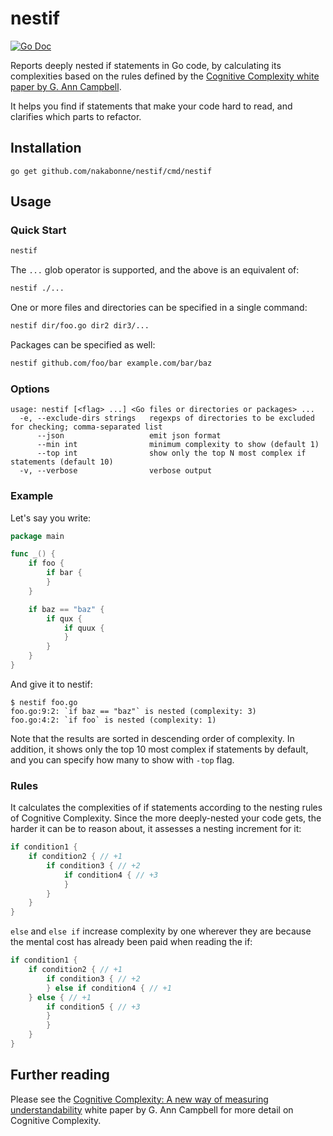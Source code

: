 # nestif

[![Go Doc](https://img.shields.io/badge/godoc-reference-blue.svg?style=flat-square)](http://godoc.org/github.com/nakabonne/nestif)

Reports deeply nested if statements in Go code, by calculating its complexities based on the rules defined by the [Cognitive Complexity white paper by G. Ann Campbell](https://www.sonarsource.com/docs/CognitiveComplexity.pdf).

It helps you find if statements that make your code hard to read, and clarifies which parts to refactor.

## Installation

```
go get github.com/nakabonne/nestif/cmd/nestif
```

## Usage

### Quick Start

```bash
nestif
```

The `...` glob operator is supported, and the above is an equivalent of:

```bash
nestif ./...
```

One or more files and directories can be specified in a single command:

```bash
nestif dir/foo.go dir2 dir3/...
```

Packages can be specified as well:

```bash
nestif github.com/foo/bar example.com/bar/baz
```

### Options

```
usage: nestif [<flag> ...] <Go files or directories or packages> ...
  -e, --exclude-dirs strings   regexps of directories to be excluded for checking; comma-separated list
      --json                   emit json format
      --min int                minimum complexity to show (default 1)
      --top int                show only the top N most complex if statements (default 10)
  -v, --verbose                verbose output
```

### Example

Let's say you write:

```go
package main

func _() {
    if foo {
        if bar {
        }
    }

    if baz == "baz" {
        if qux {
            if quux {
            }
        }
    }
}
```

And give it to nestif:

```console
$ nestif foo.go
foo.go:9:2: `if baz == "baz"` is nested (complexity: 3)
foo.go:4:2: `if foo` is nested (complexity: 1)
```

Note that the results are sorted in descending order of complexity. In addition, it shows only the top 10 most complex if statements by default, and you can specify how many to show with `-top` flag.

### Rules

It calculates the complexities of if statements according to the nesting rules of Cognitive Complexity.
Since the more deeply-nested your code gets, the harder it can be to reason about, it assesses a nesting increment for it:

```go
if condition1 {
    if condition2 { // +1
        if condition3 { // +2
            if condition4 { // +3
            }
        }
    }
}
```

`else` and `else if` increase complexity by one wherever they are because the mental cost has already been paid when reading the if:

```go
if condition1 {
    if condition2 { // +1
        if condition3 { // +2
        } else if condition4 { // +1
	} else { // +1
	    if condition5 { // +3
	    }
        }
    }
}
```

## Further reading

Please see the [Cognitive Complexity: A new way of measuring understandability](https://www.sonarsource.com/docs/CognitiveComplexity.pdf) white paper by G. Ann Campbell for more detail on Cognitive Complexity.
